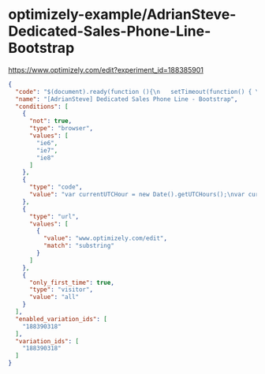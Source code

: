 optimizely-example/AdrianSteve-Dedicated-Sales-Phone-Line-Bootstrap
==================================================================

https://www.optimizely.com/edit?experiment_id=188385901

```json
{
  "code": "$(document).ready(function (){\n   setTimeout(function() { \n      window.runSalesPop = true;\n      window.optimizely.push(['activate',187010911]);\n   }, 10000);\n\n  \n});",
  "name": "[AdrianSteve] Dedicated Sales Phone Line - Bootstrap",
  "conditions": [
    {
      "not": true,
      "type": "browser",
      "values": [
        "ie6",
        "ie7",
        "ie8"
      ]
    },
    {
      "type": "code",
      "value": "var currentUTCHour = new Date().getUTCHours();\nvar currentUTCDay = new Date().getUTCDay();\n\n(currentUTCHour >=17 && currentUTCHour <24) || (currentUTCHour >=0 && currentUTCHour <1) && !(currentUTCDay==6 || currentUTCDay==0)"
    },
    {
      "type": "url",
      "values": [
        {
          "value": "www.optimizely.com/edit",
          "match": "substring"
        }
      ]
    },
    {
      "only_first_time": true,
      "type": "visitor",
      "value": "all"
    }
  ],
  "enabled_variation_ids": [
    "188390318"
  ],
  "variation_ids": [
    "188390318"
  ]
}
```